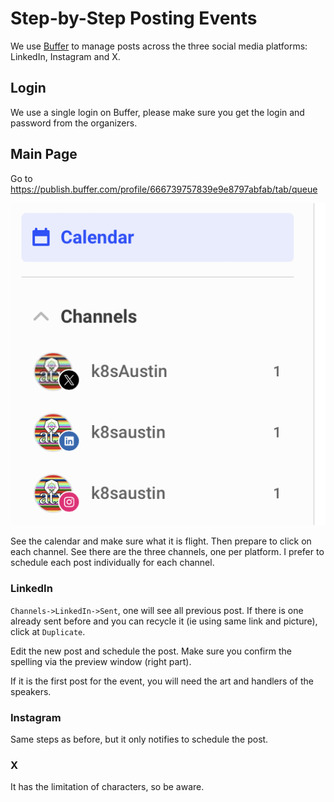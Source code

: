 # Step-by-Step Posting Events

We use [Buffer](https://buffer.com) to manage posts across the three social media platforms: LinkedIn, Instagram and X.

## Login

We use a single login on Buffer, please make sure you get the login and password from the organizers.

## Main Page

Go to https://publish.buffer.com/profile/666739757839e9e8797abfab/tab/queue

![calendar and channels](pictures/buffer/main-channels.png)

See the calendar and make sure what it is flight. Then prepare to click on each channel.
See there are the three channels, one per platform. I prefer to schedule each post individually for each channel.

### LinkedIn

`Channels->LinkedIn->Sent`, one will see all previous post. If there is one already sent before and you can recycle it (ie using same link and picture), click at `Duplicate`.

Edit the new post and schedule the post. Make sure you confirm the spelling via the preview window (right part).

If it is the first post for the event, you will need the art and handlers of the speakers.


### Instagram

Same steps as before, but it only notifies to schedule the post.

### X

It has the limitation of characters, so be aware.


